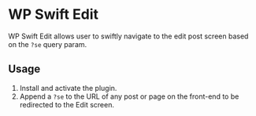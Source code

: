 # WP Swift Edit

WP Swift Edit allows user to swiftly navigate to the edit post screen based on the `?se` query param.

## Usage

1. Install and activate the plugin.
1. Append a `?se` to the URL of any post or page on the front-end to be redirected to the Edit screen.
